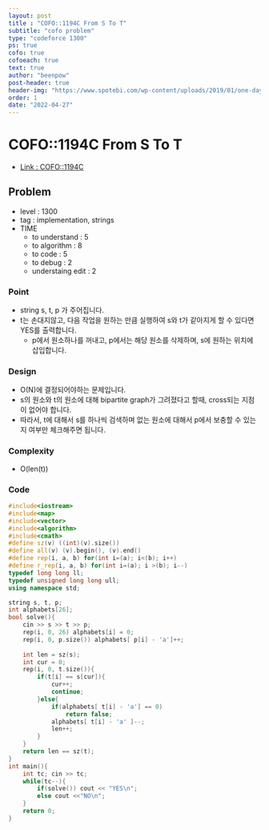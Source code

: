 ```yaml
---
layout: post
title : "COFO::1194C From S To T"
subtitle: "cofo problem"
type: "codeforce 1300"
ps: true
cofo: true
cofoeach: true
text: true
author: "beenpow"
post-header: true
header-img: "https://www.spotebi.com/wp-content/uploads/2019/01/one-day-day-one-workout-motivation-spotebi.jpg"
order: 1
date: "2022-04-27"
---
```

# COFO::1194C From S To T
- [Link : COFO::1194C](https://codeforces.com/problemset/problem/1194/C)


## Problem 

- level : 1300
- tag : implementation, strings
- TIME
  - to understand    : 5
  - to algorithm     : 8
  - to code          : 5
  - to debug         : 2
  - understaing edit : 2

### Point
- string s, t, p 가 주어집니다.
- t는 손대지않고, 다음 작업을 원하는 만큼 실행하여 s와 t가 같아지게 할 수 있다면 YES를 출력합니다.
  - p에서 원소하나를 꺼내고, p에서는 해당 원소를 삭제하며, s에 원하는 위치에 삽입합니다.

### Design
- O(N)에 결정되어야하는 문제입니다.
- s의 원소와 t의 원소에 대해 bipartite graph가 그려졌다고 할때, cross되는 지점이 없어야 합니다.
- 따라서, t에 대해서 s를 하나씩 검색하며 없는 원소에 대해서 p에서 보충할 수 있는지 여부만 체크해주면 됩니다.

### Complexity
- O(len(t))

### Code

```cpp
#include<iostream>
#include<map>
#include<vector>
#include<algorithm>
#include<cmath>
#define sz(v) ((int)(v).size())
#define all(v) (v).begin(), (v).end()
#define rep(i, a, b) for(int i=(a); i<(b); i++)
#define r_rep(i, a, b) for(int i=(a); i >(b); i--)
typedef long long ll;
typedef unsigned long long ull;
using namespace std;

string s, t, p;
int alphabets[26];
bool solve(){
    cin >> s >> t >> p;
    rep(i, 0, 26) alphabets[i] = 0;
    rep(i, 0, p.size()) alphabets[ p[i] - 'a']++;
    
    int len = sz(s);
    int cur = 0;
    rep(i, 0, t.size()){
        if(t[i] == s[cur]){
            cur++;
            continue;
        }else{
            if(alphabets[ t[i] - 'a'] == 0)
                return false;
            alphabets[ t[i] - 'a' ]--;
            len++;
        }
    }
    return len == sz(t);
}
int main(){
    int tc; cin >> tc;
    while(tc--){
        if(solve()) cout << "YES\n";
        else cout <<"NO\n";
    }
    return 0;
}
```
